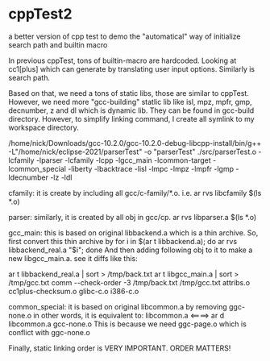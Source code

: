 # cppTest2
a better version of cpp test to demo the "automatical" way of initialize search path and builtin macro 

In previous cppTest, tons of builtin-macro are hardcoded. Looking at cc1[plus] which can generate by translating user input options. Similarly is search path.

Based on that, we need a tons of static libs, those are similar to cppTest. However, we need more "gcc-building" statlic lib like isl, mpz, mpfr, gmp, decnumber, z and dl which is dynamic lib. They can be found in gcc-build directory. However, to simplify linking command, I create all symlink to my workspace directory.

/home/nick/Downloads/gcc-10.2.0/gcc-10.2.0-debug-libcpp-install/bin/g++ -L"/home/nick/eclipse-2021/parserTest" -o "parserTest"  ./src/parserTest.o   -lcfamily -lparser -lcfamily -lcpp -lgcc_main -lcommon-target -lcommon_special -liberty -lbacktrace -lisl -lmpc -lmpz -lmpfr -lgmp -ldecnumber -lz -ldl

cfamily: 
it is create by including all gcc/c-family/*.o.  i.e. ar rvs libcfamily $(ls *.o)

parser:
similarly, it is created by all obj in gcc/cp. ar rvs libparser.a $(ls *.o)

gcc_main: this is based on original libbackend.a which is a thin archive. So, first convert this thin archive by 
for i in $(ar t libbackend.a); do ar rvs libbackend_real.a "$i"; done
And then adding following obj to it to make a new libgcc_main.a. see it diffs like this:

ar t libbackend_real.a | sort > /tmp/back.txt
ar t libgcc_main.a | sort > /tmp/gcc.txt
comm --check-order -3 /tmp/back.txt /tmp/gcc.txt
	attribs.o
	cc1plus-checksum.o
	glibc-c.o
	i386-c.o
  
common_special: it is based on original libcommon.a by removing ggc-none.o
in other words, it is equivalent to: libcommon.a  <====>   ar d libcommon.a gcc-none.o
This is because we need ggc-page.o which is conflict with ggc-none.o  

Finally, static linking order is VERY IMPORTANT. ORDER MATTERS!
